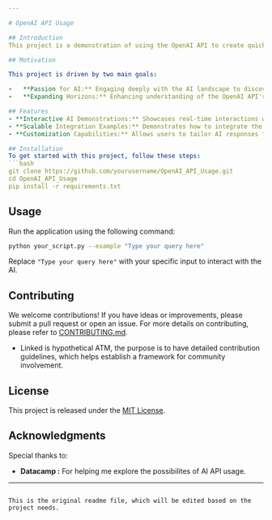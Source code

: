 ```yaml
---

# OpenAI API Usage

## Introduction
This project is a demonstration of using the OpenAI API to create quick applications. It's inspired by my hands-on experimentation in Python, insights gained from attending various tech meetups, and relevant coursework. The driving force behind this endeavor is my deep enthusiasm for Artificial Intelligence (AI) and an earnest desire to explore its vast potential and applications.

## Motivation

This project is driven by two main goals:

-   **Passion for AI:** Engaging deeply with the AI landscape to discover its capabilities and transition theoretical knowledge into practical implementations.
-   **Expanding Horizons:** Enhancing understanding of the OpenAI API's diverse applications, demonstrating its effectiveness in tackling real-world challenges.

## Features
- **Interactive AI Demonstrations:** Showcases real-time interactions with AI models, providing immediate insights and responses.
- **Scalable Integration Examples:** Demonstrates how to integrate the OpenAI API into existing systems or workflows for enhanced functionality.
- **Customization Capabilities:** Allows users to tailor AI responses for specific applications, making it a versatile tool for developers.

## Installation
To get started with this project, follow these steps:
```bash
git clone https://github.com/yourusername/OpenAI_API_Usage.git
cd OpenAI_API_Usage
pip install -r requirements.txt
```

## Usage
Run the application using the following command:
```bash
python your_script.py --example "Type your query here"
```
Replace `"Type your query here"` with your specific input to interact with the AI.

## Contributing
We welcome contributions! If you have ideas or improvements, please submit a pull request or open an issue. For more details on contributing, please refer to [CONTRIBUTING.md](./CONTRIBUTING.md).

- Linked is hypothetical ATM, the purpose is to have detailed contribution guidelines, which helps establish a framework for community involvement.

## License
This project is released under the [MIT License](./LICENSE).

## Acknowledgments
Special thanks to:
- **Datacamp :** For helping me explore the possibilites of AI API usage.

---
```

This is the original readme file, which will be edited based on the project needs.
